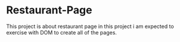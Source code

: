 # Restaurant-Page
This project is about restaurant page
in this project i am expected to exercise with DOM to create all of the pages.